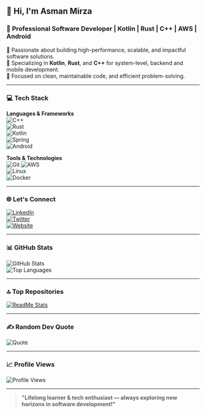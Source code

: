 ## 👋 Hi, I'm **Asman Mirza**  
### 🚀 **Professional Software Developer** | Kotlin | Rust | C++ | AWS | Android  
🔹 Passionate about building high-performance, scalable, and impactful software solutions.  
🔹 Specializing in **Kotlin**, **Rust**, and **C++** for system-level, backend and mobile development.  
🔹 Focused on clean, maintainable code, and efficient problem-solving.

---

### 💻 **Tech Stack**  
**Languages & Frameworks**  
![C++](https://img.shields.io/badge/c++-%2300599C.svg?style=flat&logo=c%2B%2B&logoColor=white)  
![Rust](https://img.shields.io/badge/rust-%23000000.svg?style=flat&logo=rust&logoColor=white)  
![Kotlin](https://img.shields.io/badge/kotlin-%230095D5.svg?style=flat&logo=kotlin&logoColor=white)  
![Spring](https://img.shields.io/badge/spring-%236DB33F.svg?style=flat&logo=spring&logoColor=white)  
![Android](https://img.shields.io/badge/android-%2320232a.svg?style=flat&logo=android&logoColor=%a4c639)  

**Tools & Technologies**  
![Git](https://img.shields.io/badge/Git-fc6d26?style=flat&logo=git&logoColor=white)
![AWS](https://img.shields.io/badge/AWS-%23FF9900.svg?style=flat&logo=amazon-aws&logoColor=white)  
![Linux](https://img.shields.io/badge/linux-FCC624?style=flat&logo=linux&logoColor=black)  
![Docker](https://img.shields.io/badge/docker-%230db7ed.svg?style=flat&logo=docker&logoColor=white)  

---

### 🌐 **Let's Connect**  
[![LinkedIn](https://img.shields.io/badge/LinkedIn-%230077B5.svg?style=flat&logo=linkedin&logoColor=white)](https://www.linkedin.com/in/asman3m)  
[![Twitter](https://img.shields.io/badge/Twitter-%231DA1F2.svg?style=flat&logo=Twitter&logoColor=white)](https://twitter.com/asman_mirza)  
[![Website](https://img.shields.io/badge/Website-%23FF9900.svg?style=flat&logo=google-chrome&logoColor=white)](https://www.otmalse.com)

---

### 📊 **GitHub Stats**  
![GitHub Stats](https://github-readme-stats.vercel.app/api?username=asman1337&show_icons=true&theme=radical&hide_border=true)  
![Top Languages](https://github-readme-stats.vercel.app/api/top-langs/?username=asman1337&layout=compact&theme=radical&hide_border=true)

---

### 🔝 **Top Repositories**  
[![ReadMe Stats](https://github-contributor-stats.vercel.app/api?username=asman1337&limit=5&theme=radical&combine_all_yearly_contributions=true)](https://github.com/asman1337)

---

### ✍️ **Random Dev Quote**  
![Quote](https://quotes-github-readme.vercel.app/api?type=horizontal&theme=dark)

---

### 📈 **Profile Views**  
![Profile Views](https://komarev.com/ghpvc/?username=asman1337&color=green)

---

> **"Lifelong learner & tech enthusiast — always exploring new horizons in software development!"**
